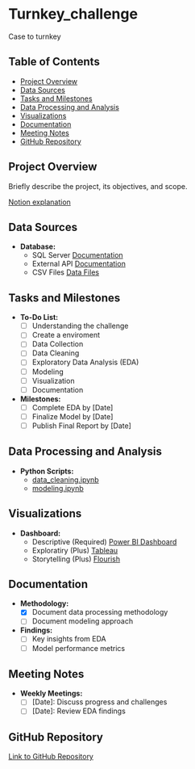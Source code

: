 # Turnkey_challenge
 Case to turnkey

## Table of Contents

- [Project Overview](#project-overview)
- [Data Sources](#data-sources)
- [Tasks and Milestones](#tasks-and-milestones)
- [Data Processing and Analysis](#data-processing-and-analysis)
- [Visualizations](#visualizations)
- [Documentation](#documentation)
- [Meeting Notes](#meeting-notes)
- [GitHub Repository](#github-repository)

## Project Overview

Briefly describe the project, its objectives, and scope.

[Notion explanation](https://www.notion.so/TURNKEY_CHALLENGE-6db9e04b195d4545a737abedbe4d5c1e?pvs=4)

## Data Sources

- **Database:**
  - SQL Server [Documentation](link)
  - External API [Documentation](link)
  - CSV Files [Data Files](link)

## Tasks and Milestones

- **To-Do List:**
  - [ ] Understanding the challenge
  - [ ] Create a enviroment
  - [ ] Data Collection
  - [ ] Data Cleaning
  - [ ] Exploratory Data Analysis (EDA)
  - [ ] Modeling
  - [ ] Visualization
  - [ ] Documentation

- **Milestones:**
  - [ ] Complete EDA by [Date]
  - [ ] Finalize Model by [Date]
  - [ ] Publish Final Report by [Date]

## Data Processing and Analysis

- **Python Scripts:**
  - [data_cleaning.ipynb](link)
  - [modeling.ipynb](link)

## Visualizations

- **Dashboard:**
  - Descriptive (Required) [Power BI Dashboard](link)
  - Exploratiry (Plus) [Tableau](link)
  - Storytelling (Plus) [Flourish](link)

## Documentation

- **Methodology:**
  - [x] Document data processing methodology
  - [ ] Document modeling approach

- **Findings:**
  - [ ] Key insights from EDA
  - [ ] Model performance metrics

## Meeting Notes

- **Weekly Meetings:**
  - [ ] [Date]: Discuss progress and challenges
  - [ ] [Date]: Review EDA findings

## GitHub Repository

[Link to GitHub Repository](https://github.com/demaxsuelmb/turnkey_challenge?tab=readme-ov-file#visualizations)
